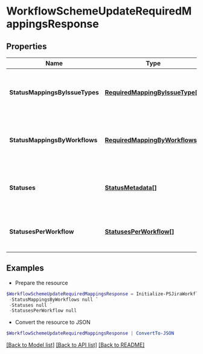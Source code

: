 # WorkflowSchemeUpdateRequiredMappingsResponse
## Properties

Name | Type | Description | Notes
------------ | ------------- | ------------- | -------------
**StatusMappingsByIssueTypes** | [**RequiredMappingByIssueType[]**](RequiredMappingByIssueType.md) | The list of required status mappings by issue type. | [optional] 
**StatusMappingsByWorkflows** | [**RequiredMappingByWorkflows[]**](RequiredMappingByWorkflows.md) | The list of required status mappings by workflow. | [optional] 
**Statuses** | [**StatusMetadata[]**](StatusMetadata.md) | The details of the statuses in the associated workflows. | [optional] 
**StatusesPerWorkflow** | [**StatusesPerWorkflow[]**](StatusesPerWorkflow.md) | The statuses associated with each workflow. | [optional] 

## Examples

- Prepare the resource
```powershell
$WorkflowSchemeUpdateRequiredMappingsResponse = Initialize-PSJiraWorkflowSchemeUpdateRequiredMappingsResponse  -StatusMappingsByIssueTypes null `
 -StatusMappingsByWorkflows null `
 -Statuses null `
 -StatusesPerWorkflow null
```

- Convert the resource to JSON
```powershell
$WorkflowSchemeUpdateRequiredMappingsResponse | ConvertTo-JSON
```

[[Back to Model list]](../README.md#documentation-for-models) [[Back to API list]](../README.md#documentation-for-api-endpoints) [[Back to README]](../README.md)


